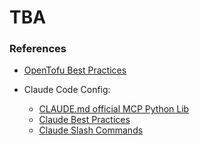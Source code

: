 # TBA

### References

- [OpenTofu Best Practices](https://github.com/wojciech12/talk_codeeurope_opentofu/blob/master/slides/index.pdf)

- Claude Code Config:
  - [CLAUDE.md official MCP Python Lib](https://github.com/modelcontextprotocol/python-sdk/blob/main/CLAUDE.md)
  - [Claude Best Practices](https://www.anthropic.com/engineering/claude-code-best-practices)
  - [Claude Slash Commands](https://docs.anthropic.com/en/docs/claude-code/slash-commands)
